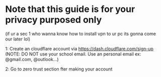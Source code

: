 # Note that this guide is for your privacy purposed only 
(if ur a sec 1 who wanna know how to install vpn to ur pc its gonna come our later lol)

1: Create an cloudflare account via https://dash.cloudflare.com/sign-up (NOTE: DO NOT use your school email. Use an personal email ex: @gmail.com, @outlook...)

2: Go to zero trust section fter making your account
